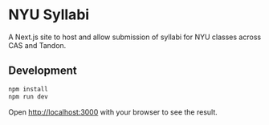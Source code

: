 # NYU Syllabi

A Next.js site to host and allow submission of syllabi for NYU classes across CAS and Tandon. 

## Development

```bash
npm install
npm run dev
```

Open [http://localhost:3000](http://localhost:3000) with your browser to see the result.